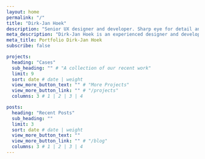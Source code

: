 ```yaml
---
layout: home
permalink: "/"
title: "Dirk-Jan Hoek"
description: "Senior UX designer and developer. Sharp eye for detail and creative in finding solutions. Excellent verbal and written skills."
meta_description: "Dirk-Jan Hoek is an experienced designer and developer."
meta_title: Portfolio Dirk-Jan Hoek
subscribe: false

projects:
  heading: "Cases"
  sub_heading: "" # "A collection of our recent work"
  limit: 9
  sort: date # date | weight
  view_more_button_text: "" # "More Projects"
  view_more_button_link: "" # "/projects"
  columns: 3 # 1 | 2 | 3 | 4

posts:
  heading: "Recent Posts"
  sub_heading: ""
  limit: 3
  sort: date # date | weight
  view_more_button_text: ""
  view_more_button_link: "" # "/blog"
  columns: 3 # 1 | 2 | 3 | 4
---
```

